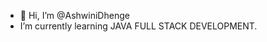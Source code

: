 - 👋 Hi, I’m @AshwiniDhenge
-  I’m currently learning JAVA FULL STACK DEVELOPMENT.


<!---
AshwiniDhenge/AshwiniDhenge is a ✨ special ✨ repository because its `README.md` (this file) appears on your GitHub profile.
You can click the Preview link to take a look at your changes.
--->
